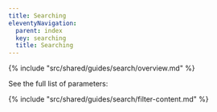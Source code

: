 ```yaml
---
title: Searching
eleventyNavigation:
  parent: index
  key: searching
  title: Searching
---
```


{% include "src/shared/guides/search/overview.md" %}

See the full list of parameters:

{% include "src/shared/guides/search/filter-content.md" %}
